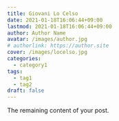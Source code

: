 ```yaml
---
title: Giovani Lo Celso
date: 2021-01-18T16:06:44+09:00
lastmod: 2021-01-18T16:06:44+09:00
author: Author Name
avatar: /images/author.jpg
# authorlink: https://author.site
cover: /images/locelso.jpg
categories:
  - category1
tags:
  - tag1
  - tag2
draft: false
---
```



<!--more-->

The remaining content of your post.
